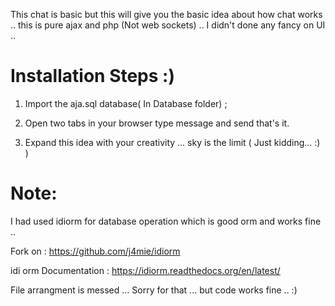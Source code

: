 This chat is basic but this will give you the basic idea about how chat works .. this is pure ajax and php (Not web sockets) .. I didn't done any fancy on UI .. 

Installation Steps :)
=====================

1) Import the aja.sql database( In Database folder) ;

2) Open two tabs in your browser type message and send that's it.

3) Expand this idea with your creativity ... sky is the limit ( Just kidding... :) )

Note:
=====

I had used idiorm for database operation which is good orm and works fine .. 

Fork on : https://github.com/j4mie/idiorm

idi orm Documentation : https://idiorm.readthedocs.org/en/latest/

File arrangment is messed ... Sorry for that ... but code works fine .. :)

